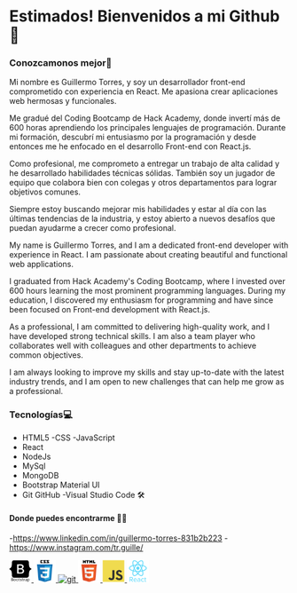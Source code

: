# Estimados! Bienvenidos a mi Github 👋

### Conozcamonos mejor🤝

Mi nombre es Guillermo Torres, y soy un desarrollador front-end comprometido con experiencia en React. Me apasiona crear aplicaciones web hermosas y funcionales.

Me gradué del Coding Bootcamp de Hack Academy, donde invertí más de 600 horas aprendiendo los principales lenguajes de programación. Durante mi formación, descubrí mi entusiasmo por la programación y desde entonces me he enfocado en el desarrollo Front-end con React.js.

Como profesional, me comprometo a entregar un trabajo de alta calidad y he desarrollado habilidades técnicas sólidas. También soy un jugador de equipo que colabora bien con colegas y otros departamentos para lograr objetivos comunes.

Siempre estoy buscando mejorar mis habilidades y estar al día con las últimas tendencias de la industria, y estoy abierto a nuevos desafíos que puedan ayudarme a crecer como profesional.

My name is Guillermo Torres, and I am a dedicated front-end developer with experience in React. I am passionate about creating beautiful and functional web applications.

I graduated from Hack Academy's Coding Bootcamp, where I invested over 600 hours learning the most prominent programming languages. During my education, I discovered my enthusiasm for programming and have since been focused on Front-end development with React.js.

As a professional, I am committed to delivering high-quality work, and I have developed strong technical skills. I am also a team player who collaborates well with colleagues and other departments to achieve common objectives.

I am always looking to improve my skills and stay up-to-date with the latest industry trends, and I am open to new challenges that can help me grow as a professional.

### Tecnologías💻

- HTML5
-CSS
-JavaScript
- React
- NodeJs
- MySql
- MongoDB
- Bootstrap Material UI
- Git GitHub
-Visual Studio Code 🛠

#### Donde puedes encontrarme 🤜🤛

-https://www.linkedin.com/in/guillermo-torres-831b2b223
-https://www.instagram.com/tr.guille/

<p align="left"> <a href="https://getbootstrap.com" target="_blank" rel="noreferrer"> <img src="https://raw.githubusercontent.com/devicons/devicon/master/icons/bootstrap/bootstrap-plain-wordmark.svg" alt="bootstrap" width="40" height="40"/> </a> <a href="https://www.w3schools.com/css/" target="_blank" rel="noreferrer"> <img src="https://raw.githubusercontent.com/devicons/devicon/master/icons/css3/css3-original-wordmark.svg" alt="css3" width="40" height="40"/> </a> <a href="https://git-scm.com/" target="_blank" rel="noreferrer"> <img src="https://www.vectorlogo.zone/logos/git-scm/git-scm-icon.svg" alt="git" width="40" height="40"/> </a> <a href="https://www.w3.org/html/" target="_blank" rel="noreferrer"> <img src="https://raw.githubusercontent.com/devicons/devicon/master/icons/html5/html5-original-wordmark.svg" alt="html5" width="40" height="40"/> </a> <a href="https://developer.mozilla.org/en-US/docs/Web/JavaScript" target="_blank" rel="noreferrer"> <img src="https://raw.githubusercontent.com/devicons/devicon/master/icons/javascript/javascript-original.svg" alt="javascript" width="40" height="40"/> </a> <a href="https://reactjs.org/" target="_blank" rel="noreferrer"> <img src="https://raw.githubusercontent.com/devicons/devicon/master/icons/react/react-original-wordmark.svg" alt="react" width="40" height="40"/> </a> </p>
